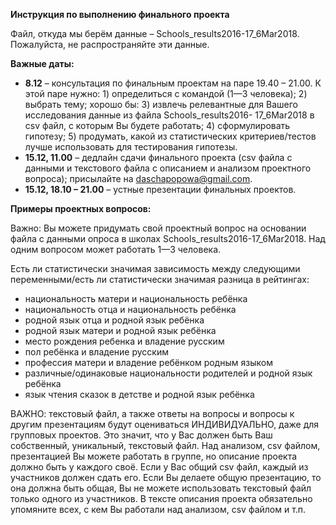 **Инструкция по выполнению финального проекта**

Файл, откуда мы берём данные – Schools_results2016-17_6Mar2018. Пожалуйста, не  распространяйте эти данные. 

**Важные даты:** 

+ **8.12** – консультация по финальным проектам на паре 19.40 – 21.00. 
К этой паре нужно: 1) определиться с командой (1—3 человека); 2) выбрать тему; хорошо бы: 3)  извлечь релевантные для Вашего исследования данные из файла Schools_results2016- 17_6Mar2018 в csv файл, с которым Вы будете работать; 4) сформулировать гипотезу; 5)  продумать, какой из статистических критериев/тестов лучше использовать для  тестирования гипотезы.  
+ **15.12, 11.00** – дедлайн сдачи финального проекта (csv файла с данными и  текстового файла с описанием и анализом проектного вопроса); присылайте на daschapopowa@gmail.com. 
+ **15.12, 18.10 – 21.00** – устные презентации финальных проектов.

**Примеры проектных вопросов:**

Важно: Вы можете придумать свой проектный вопрос на основании файла с данными  опроса в школах Schools_results2016-17_6Mar2018. Над одним вопросом может работать  1—3 человека. 

Есть ли статистически значимая зависимость между следующими переменными/есть ли статистически значимая разница в рейтингах:

+ национальность матери и национальность ребёнка
+ национальность отца и национальность ребёнка
+ родной язык отца и родной язык ребёнка
+ родной язык матери и родной язык ребёнка
+ место рождения ребенка и владение русским
+ пол ребёнка и владение русским
+ профессия матери и владение ребёнком родным языком
+ различные/одинаковые национальности родителей и родной язык ребёнка
+ язык чтения сказок в детстве и родной язык ребёнка

ВАЖНО: текстовый файл, а также ответы на вопросы и вопросы к другим  презентациям будут оцениваться ИНДИВИДУАЛЬНО, даже для групповых  проектов. Это значит, что у Вас должен быть Ваш собственный, уникальный,  текстовый файл. Над анализом, csv файлом, презентацией Вы можете работать в  группе, но описание проекта должно быть у каждого своё. Если у Вас общий csv файл,  каждый из участников должен сдать его. Если Вы делаете общую презентацию, то она  должна быть общая, Вы не можете использовать текстовый файл только одного из  участников. В тексте описания проекта обязательно упомяните всех, с кем Вы  работали над анализом, csv файлом и т.п. 
